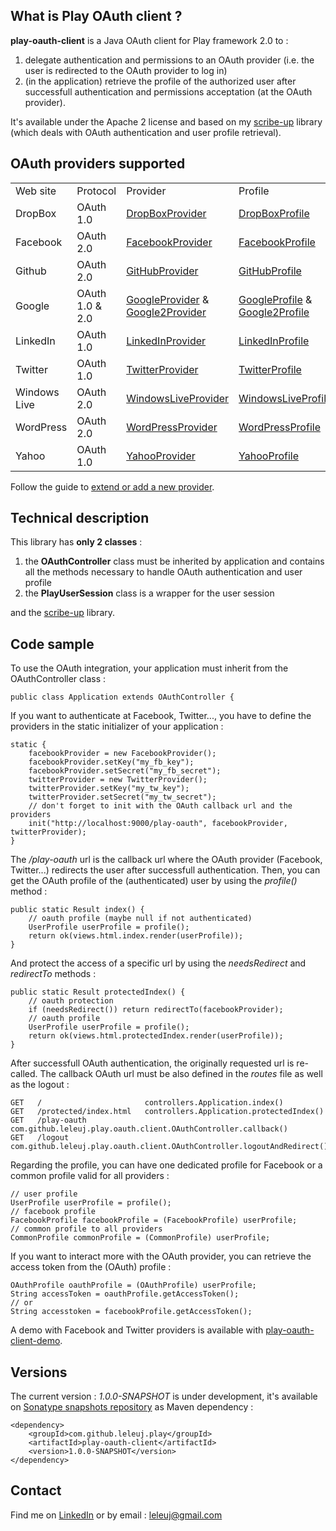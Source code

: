 <h2>What is Play OAuth client ?</h2>

<b>play-oauth-client</b> is a Java OAuth client for Play framework 2.0 to :
<ol>
<li>delegate authentication and permissions to an OAuth provider (i.e. the user is redirected to the OAuth provider to log in)</li>
<li>(in the application) retrieve the profile of the authorized user after successfull authentication and permissions acceptation (at the OAuth provider).</li>
</ol>

It's available under the Apache 2 license and based on my <a href="https://github.com/leleuj/scribe-up">scribe-up</a> library (which deals with OAuth authentication and user profile retrieval).

<h2>OAuth providers supported</h2>

<table>
<tr><td>Web site</td><td>Protocol</td><td>Provider</td><td>Profile</td></tr>
<tr><td>DropBox</td><td>OAuth 1.0</td><td><a href="http://javadoc.leleuj.cloudbees.net/scribe-up/1.3.0-SNAPSHOT/org/scribe/up/provider/impl/DropBoxProvider.html">DropBoxProvider</a></td><td><a href="http://javadoc.leleuj.cloudbees.net/scribe-up/1.3.0-SNAPSHOT/org/scribe/up/profile/dropbox/DropBoxProfile.html">DropBoxProfile</a></td></tr>
<tr><td>Facebook</td><td>OAuth 2.0</td><td><a href="http://javadoc.leleuj.cloudbees.net/scribe-up/1.3.0-SNAPSHOT/org/scribe/up/provider/impl/FacebookProvider.html">FacebookProvider</a></td><td><a href="http://javadoc.leleuj.cloudbees.net/scribe-up/1.3.0-SNAPSHOT/org/scribe/up/profile/facebook/FacebookProfile.html">FacebookProfile</a></td></tr>
<tr><td>Github</td><td>OAuth 2.0</td><td><a href="http://javadoc.leleuj.cloudbees.net/scribe-up/1.3.0-SNAPSHOT/org/scribe/up/provider/impl/GitHubProvider.html">GitHubProvider</a></td><td><a href="http://javadoc.leleuj.cloudbees.net/scribe-up/1.3.0-SNAPSHOT/org/scribe/up/profile/github/GitHubProfile.html">GitHubProfile</a></td></tr>
<tr><td>Google</td><td>OAuth 1.0 & 2.0</td><td><a href="http://javadoc.leleuj.cloudbees.net/scribe-up/1.3.0-SNAPSHOT/org/scribe/up/provider/impl/GoogleProvider.html">GoogleProvider</a> & <a href="http://javadoc.leleuj.cloudbees.net/scribe-up/1.3.0-SNAPSHOT/org/scribe/up/provider/impl/Google2Provider.html">Google2Provider</a></td><td><a href="http://javadoc.leleuj.cloudbees.net/scribe-up/1.3.0-SNAPSHOT/org/scribe/up/profile/google/GoogleProfile.html">GoogleProfile</a> & <a href="http://javadoc.leleuj.cloudbees.net/scribe-up/1.3.0-SNAPSHOT/org/scribe/up/profile/google2/Google2Profile.html">Google2Profile</a></td></tr>
<tr><td>LinkedIn</td><td>OAuth 1.0</td><td><a href="http://javadoc.leleuj.cloudbees.net/scribe-up/1.3.0-SNAPSHOT/org/scribe/up/provider/impl/LinkedInProvider.html">LinkedInProvider</a></td><td><a href="http://javadoc.leleuj.cloudbees.net/scribe-up/1.3.0-SNAPSHOT/org/scribe/up/profile/linkedin/LinkedInProfile.html">LinkedInProfile</a></td></tr>
<tr><td>Twitter</td><td>OAuth 1.0</td><td><a href="http://javadoc.leleuj.cloudbees.net/scribe-up/1.3.0-SNAPSHOT/org/scribe/up/provider/impl/TwitterProvider.html">TwitterProvider</a></td><td><a href="http://javadoc.leleuj.cloudbees.net/scribe-up/1.3.0-SNAPSHOT/org/scribe/up/profile/twitter/TwitterProfile.html">TwitterProfile</a></td></tr>
<tr><td>Windows Live</td><td>OAuth 2.0</td><td><a href="http://javadoc.leleuj.cloudbees.net/scribe-up/1.3.0-SNAPSHOT/org/scribe/up/provider/impl/WindowsLiveProvider.html">WindowsLiveProvider</a></td><td><a href="http://javadoc.leleuj.cloudbees.net/scribe-up/1.3.0-SNAPSHOT/org/scribe/up/profile/windowslive/WindowsLiveProfile.html">WindowsLiveProfile</a></td></tr>
<tr><td>WordPress</td><td>OAuth 2.0</td><td><a href="http://javadoc.leleuj.cloudbees.net/scribe-up/1.3.0-SNAPSHOT/org/scribe/up/provider/impl/WordPressProvider.html">WordPressProvider</a></td><td><a href="http://javadoc.leleuj.cloudbees.net/scribe-up/1.3.0-SNAPSHOT/org/scribe/up/profile/wordpress/WordPressProfile.html">WordPressProfile</a></td></tr>
<tr><td>Yahoo</td><td>OAuth 1.0</td><td><a href="http://javadoc.leleuj.cloudbees.net/scribe-up/1.3.0-SNAPSHOT/org/scribe/up/provider/impl/YahooProvider.html">YahooProvider</a></td><td><a href="http://javadoc.leleuj.cloudbees.net/scribe-up/1.3.0-SNAPSHOT/org/scribe/up/profile/yahoo/YahooProfile.html">YahooProfile</a></td></tr>
</table>

Follow the guide to <a href="https://github.com/leleuj/scribe-up/wiki/Extend-or-add-a-new-provider">extend or add a new provider</a>.

<h2>Technical description</h2>

This library has <b>only 2 classes</b> :
<ol>
<li>the <b>OAuthController</b> class must be inherited by application and contains all the methods necessary to handle OAuth authentication and user profile</li>
<li>the <b>PlayUserSession</b> class is a wrapper for the user session</li>
</ol>

and the <a href="https://github.com/leleuj/scribe-up">scribe-up</a> library.

<h2>Code sample</h2>

To use the OAuth integration, your application must inherit from the OAuthController class :
<pre><code>public class Application extends OAuthController {</code></pre>
If you want to authenticate at Facebook, Twitter..., you have to define the providers in the static initializer of your application :
<pre><code>static {
    facebookProvider = new FacebookProvider();
    facebookProvider.setKey("my_fb_key");
    facebookProvider.setSecret("my_fb_secret");
    twitterProvider = new TwitterProvider();
    twitterProvider.setKey("my_tw_key");
    twitterProvider.setSecret("my_tw_secret");
	// don't forget to init with the OAuth callback url and the providers
    init("http://localhost:9000/play-oauth", facebookProvider, twitterProvider);
}</code></pre>
The <i>/play-oauth</i> url is the callback url where the OAuth provider (Facebook, Twitter...) redirects the user after successfull authentication.
Then, you can get the OAuth profile of the (authenticated) user by using the <i>profile()</i> method :
<pre><code>public static Result index() {
    // oauth profile (maybe null if not authenticated)
    UserProfile userProfile = profile();
    return ok(views.html.index.render(userProfile));
}</code></pre>
And protect the access of a specific url by using the <i>needsRedirect</i> and <i>redirectTo</i> methods :
<pre><code>public static Result protectedIndex() {
    // oauth protection
    if (needsRedirect()) return redirectTo(facebookProvider);
    // oauth profile
    UserProfile userProfile = profile();
    return ok(views.html.protectedIndex.render(userProfile));
}</code></pre>
After successfull OAuth authentication, the originally requested url is re-called.
The callback OAuth url must be also defined in the <i>routes</i> file as well as the logout :
<pre><code>GET   /                       controllers.Application.index()
GET   /protected/index.html   controllers.Application.protectedIndex()
GET   /play-oauth             com.github.leleuj.play.oauth.client.OAuthController.callback()
GET   /logout                 com.github.leleuj.play.oauth.client.OAuthController.logoutAndRedirect()</code></pre>
Regarding the profile, you can have one dedicated profile for Facebook or a common profile valid for all providers :
<pre><code>// user profile
UserProfile userProfile = profile();
// facebook profile
FacebookProfile facebookProfile = (FacebookProfile) userProfile;
// common profile to all providers
CommonProfile commonProfile = (CommonProfile) userProfile;</code></pre>
If you want to interact more with the OAuth provider, you can retrieve the access token from the (OAuth) profile :
<pre><code>OAuthProfile oauthProfile = (OAuthProfile) userProfile;
String accessToken = oauthProfile.getAccessToken();
// or
String accesstoken = facebookProfile.getAccessToken();</code></pre>

A demo with Facebook and Twitter providers is available with <a href="https://github.com/leleuj/play-oauth-client-demo">play-oauth-client-demo</a>.

<h2>Versions</h2>

The current version : <i>1.0.0-SNAPSHOT</i> is under development, it's available on <a href="https://oss.sonatype.org/content/repositories/snapshots">Sonatype snapshots repository</a> as Maven dependency :
<pre><code>&lt;dependency&gt;
    &lt;groupId&gt;com.github.leleuj.play&lt;/groupId&gt;
    &lt;artifactId&gt;play-oauth-client&lt;/artifactId&gt;
    &lt;version&gt;1.0.0-SNAPSHOT&lt;/version&gt;
&lt;/dependency&gt;</code></pre>

<h2>Contact</h2>

Find me on <a href="http://www.linkedin.com/in/jleleu">LinkedIn</a> or by email : leleuj@gmail.com
